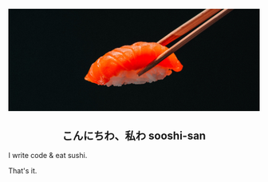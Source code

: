 <p align="center">
  <img src="./images/sooshi-banner.jpg" alt="sooshi banner">
</p>

<h2 align="center">こんにちわ、私わ sooshi-san</h2>

I write code & eat sushi.

That's it.